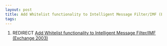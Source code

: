 ```yaml
---
layout: post 
title: Add Whitelist functionality to Intelligent Message Filter/IMF (Exchange)
tags: 
---
```


1.  REDIRECT [Add Whitelist functionality to Intelligent Message
    Filter/IMF
    (Exchange 2003)](Add_Whitelist_functionality_to_Intelligent_Message_Filter/IMF_(Exchange_2003) "wikilink")
